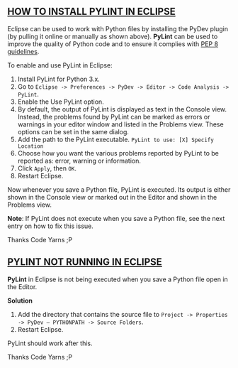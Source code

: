 ## [HOW TO INSTALL PYLINT IN ECLIPSE](https://codeyarns.com/2015/01/02/how-to-use-pylint-for-eclipse/)

Eclipse can be used to work with Python files by installing the PyDev plugin (by pulling it online or manually as shown above). **PyLint** can be used to improve the quality of Python code and to ensure it complies with [PEP 8 guidelines](https://www.python.org/dev/peps/pep-0008/).

To enable and use PyLint in Eclipse:

1. Install PyLint for Python 3.x.
2. Go to `Eclipse -> Preferences -> PyDev -> Editor -> Code Analysis -> PyLint`.
3. Enable the Use PyLint option.
4. By default, the output of PyLint is displayed as text in the Console view. Instead, the problems found by PyLint can be marked as errors or warnings in your editor window and listed in the Problems view. These options can be set in the same dialog.
5. Add the path to the PyLint executable. `PyLint to use: [X] Specify Location`
6. Choose how you want the various problems reported by PyLint to be reported as: error, warning or information.
7. Click `Apply`, then `OK`.
8. Restart Eclipse.

Now whenever you save a Python file, PyLint is executed. Its output is either shown in the Console view or marked out in the Editor and shown in the Problems view.

**Note**: If PyLint does not execute when you save a Python file, see the next entry on how to fix this issue.

Thanks Code Yarns ;P

## [PYLINT NOT RUNNING IN ECLIPSE](https://codeyarns.com/2015/01/02/pylint-not-running-in-eclipse/)

**PyLint** in Eclipse is not being executed when you save a Python file open in the Editor.

**Solution**

1. Add the directory that contains the source file to `Project -> Properties -> PyDev – PYTHONPATH -> Source Folders`.
2. Restart Eclipse.

PyLint should work after this.

Thanks Code Yarns ;P
